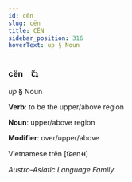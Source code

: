 ```yaml
---
id: cën
slug: cën
title: CËN
sidebar_position: 316
hoverText: up § Noun
---
```


### cën&emsp;<span kind="abugida">ꞇ̃ʇ</span>

*up* **§** Noun

**Verb**: to be the upper/above region

**Noun**: upper/above region

**Modifier**: over/upper/above

Vietnamese trên [t͡ɕen˧˧]

*Austro-Asiatic Language Family*